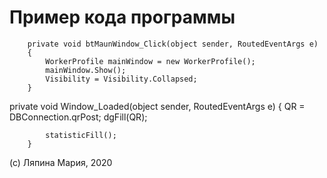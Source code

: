 # Пример кода программы

        private void btMaunWindow_Click(object sender, RoutedEventArgs e)
        {
            WorkerProfile mainWindow = new WorkerProfile();
            mainWindow.Show();
            Visibility = Visibility.Collapsed;
        }
 private void Window_Loaded(object sender, RoutedEventArgs e)
        {
            QR = DBConnection.qrPost;
            dgFill(QR);

            statisticFill();
        }

(c) Ляпина Мария, 2020
